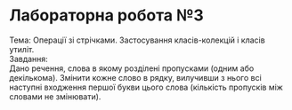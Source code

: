 # Лабораторна робота №3
Тема: Операції зі стрічками. Застосування класів-колекцій і класів утиліт.  
Завдання:  
Дано речення, слова в якому розділені пропусками (одним або декількома).  Змінити кожне слово в рядку, вилучивши з нього всі наступні  входження першої букви цього слова (кількість пропусків між словами не змінювати). 
